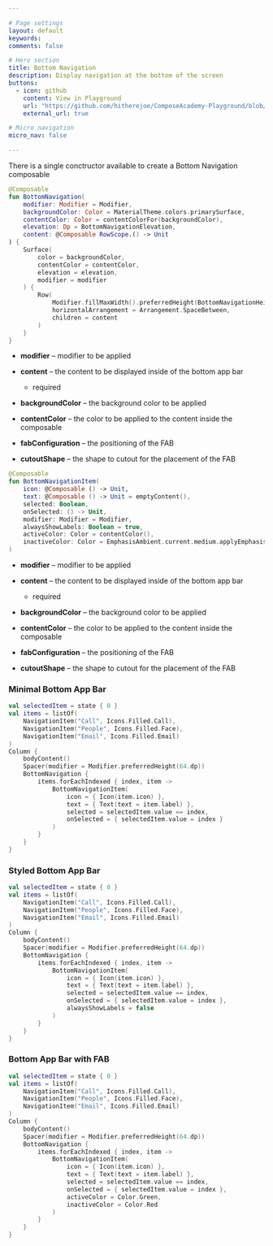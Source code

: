 ```yaml
---

# Page settings
layout: default
keywords:
comments: false

# Hero section
title: Bottom Navigation
description: Display navigation at the bottom of the screen
buttons:
  - icon: github
    content: View in Playground
    url: "https://github.com/hitherejoe/ComposeAcademy-Playground/blob/master/app/src/main/java/co/joebirch/composeplayground/material/bottomNavigation.kt"
    external_url: true

# Micro navigation
micro_nav: false

---
```


There is a single conctructor available to create a Bottom Navigation composable

```kotlin
@Composable
fun BottomNavigation(
    modifier: Modifier = Modifier,
    backgroundColor: Color = MaterialTheme.colors.primarySurface,
    contentColor: Color = contentColorFor(backgroundColor),
    elevation: Dp = BottomNavigationElevation,
    content: @Composable RowScope.() -> Unit
) {
    Surface(
        color = backgroundColor,
        contentColor = contentColor,
        elevation = elevation,
        modifier = modifier
    ) {
        Row(
            Modifier.fillMaxWidth().preferredHeight(BottomNavigationHeight),
            horizontalArrangement = Arrangement.SpaceBetween,
            children = content
        )
    }
}
```

* **modifier** – modifier to be applied

* **content** – the content to be displayed inside of the bottom app bar
  * required

* **backgroundColor** – the background color to be applied

* **contentColor** – the color to be applied to the content inside the composable

* **fabConfiguration** – the positioning of the FAB

* **cutoutShape** – the shape to cutout for the placement of the FAB

```kotlin
@Composable
fun BottomNavigationItem(
    icon: @Composable () -> Unit,
    text: @Composable () -> Unit = emptyContent(),
    selected: Boolean,
    onSelected: () -> Unit,
    modifier: Modifier = Modifier,
    alwaysShowLabels: Boolean = true,
    activeColor: Color = contentColor(),
    inactiveColor: Color = EmphasisAmbient.current.medium.applyEmphasis(activeColor)
)
```

* **modifier** – modifier to be applied

* **content** – the content to be displayed inside of the bottom app bar
  * required

* **backgroundColor** – the background color to be applied

* **contentColor** – the color to be applied to the content inside the composable

* **fabConfiguration** – the positioning of the FAB

* **cutoutShape** – the shape to cutout for the placement of the FAB

### Minimal Bottom App Bar
  
```kotlin
val selectedItem = state { 0 }
val items = listOf(
    NavigationItem("Call", Icons.Filled.Call),
    NavigationItem("People", Icons.Filled.Face),
    NavigationItem("Email", Icons.Filled.Email)
)
Column {
    bodyContent()
    Spacer(modifier = Modifier.preferredHeight(64.dp))
    BottomNavigation {
        items.forEachIndexed { index, item ->
            BottomNavigationItem(
                icon = { Icon(item.icon) },
                text = { Text(text = item.label) },
                selected = selectedItem.value == index,
                onSelected = { selectedItem.value = index }
            )
        }
    }
}
```

### Styled Bottom App Bar
  
```kotlin
val selectedItem = state { 0 }
val items = listOf(
    NavigationItem("Call", Icons.Filled.Call),
    NavigationItem("People", Icons.Filled.Face),
    NavigationItem("Email", Icons.Filled.Email)
)
Column {
    bodyContent()
    Spacer(modifier = Modifier.preferredHeight(64.dp))
    BottomNavigation {
        items.forEachIndexed { index, item ->
            BottomNavigationItem(
                icon = { Icon(item.icon) },
                text = { Text(text = item.label) },
                selected = selectedItem.value == index,
                onSelected = { selectedItem.value = index },
                alwaysShowLabels = false
            )
        }
    }
}
```


### Bottom App Bar with FAB

```kotlin
val selectedItem = state { 0 }
val items = listOf(
    NavigationItem("Call", Icons.Filled.Call),
    NavigationItem("People", Icons.Filled.Face),
    NavigationItem("Email", Icons.Filled.Email)
)
Column {
    bodyContent()
    Spacer(modifier = Modifier.preferredHeight(64.dp))
    BottomNavigation {
        items.forEachIndexed { index, item ->
            BottomNavigationItem(
                icon = { Icon(item.icon) },
                text = { Text(text = item.label) },
                selected = selectedItem.value == index,
                onSelected = { selectedItem.value = index },
                activeColor = Color.Green,
                inactiveColor = Color.Red
            )
        }
    }
}
```